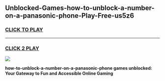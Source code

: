 
## Unblocked-Games-how-to-unblock-a-number-on-a-panasonic-phone-Play-Free-us5z6
<h3>
<a href="https://premium76.site?title=how-to-unblock-a-number-on-a-panasonic-phone&ref=23A">CLICK TO PLAY</a></h3>
<hr>

<h3>
<a href="https://premium76.site?title=how-to-unblock-a-number-on-a-panasonic-phone&ref=23A">CLICK 2 PLAY</a>
  
</h3>

<a href="https://premium76.site?title=how-to-unblock-a-number-on-a-panasonic-phone&ref=23A"><img src="https://clearcache.store/games.png"></a>


**how-to-unblock-a-number-on-a-panasonic-phone games unblocked: Your Gateway to Fun and Accessible Online Gaming**
